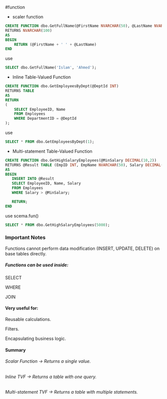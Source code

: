 #function
- scaler function

``` sql
CREATE FUNCTION dbo.GetFullName(@FirstName NVARCHAR(50), @LastName NVARCHAR(50))
RETURNS NVARCHAR(100)
AS
BEGIN
    RETURN (@FirstName + ' ' + @LastName)
END

```

use
``` sql
SELECT dbo.GetFullName('Islam', 'Ahmed');
```


- Inline Table-Valued Function

``` sql
CREATE FUNCTION dbo.GetEmployeesByDept(@DeptId INT)
RETURNS TABLE
AS
RETURN
(
    SELECT EmployeeID, Name 
    FROM Employees 
    WHERE DepartmentID = @DeptId
);
```

use
``` sql
SELECT * FROM dbo.GetEmployeesByDept(1);
``` 

 - Multi-statement Table-Valued Function

 ```sql
CREATE FUNCTION dbo.GetHighSalaryEmployees(@MinSalary DECIMAL(10,2))
RETURNS @Result TABLE (EmpID INT, EmpName NVARCHAR(50), Salary DECIMAL(10,2))
AS
BEGIN
    INSERT INTO @Result
    SELECT EmployeeID, Name, Salary
    FROM Employees
    WHERE Salary > @MinSalary;

    RETURN;
END


 ```
 use 
  scema.fun()


 ``` sql
SELECT * FROM dbo.GetHighSalaryEmployees(5000);

 ```
### Important Notes

Functions cannot perform data modification (INSERT, UPDATE, DELETE) on base tables directly.

##### Functions can be used inside:

SELECT

WHERE

JOIN

#### Very useful for:

Reusable calculations.

Filters.

Encapsulating business logic.

#### Summary

###### Scalar Function  → Returns a single value.

###### Inline TVF → Returns a table with one query.

###### Multi-statement TVF → Returns a table with multiple statements.